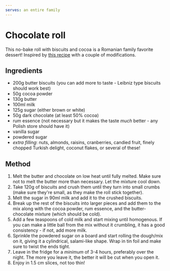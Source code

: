 ```yaml
---
serves: an entire family
---
```


# Chocolate roll

This no-bake roll with biscuits and cocoa is a Romanian family favorite dessert!
Inspired by [this recipe](https://www.lauraadamache.ro/2013/12/salam-de-biscuiti.html) with a couple of modifications.

## Ingredients

* 200g butter biscuits (you can add more to taste - Leibniz type biscuits should work best)
* 50g cocoa powder
* 130g butter
* 100ml milk
* 125g sugar (either brown or white)
* 50g dark chocolate (at least 50% cocoa)
* rum essence (not necessary but it makes the taste *much* better - any Polish store should have it)
* vanilla sugar
* powdered sugar
* *extra filling*: nuts, almonds, raisins, cranberries, candied fruit, finely chopped Turkish delight, coconut flakes, or several of these!

## Method

1. Melt the butter and chocolate on low heat until fully melted. Make sure not to melt the butter more than necessary. Let the mixture cool down.
2. Take 120g of biscuits and crush them until they turn into small crumbs (make sure they're small, as they make the roll stick together).
3. Melt the sugar in 90ml milk and add it to the crushed biscuits.
4. Break up the rest of the biscuits into larger pieces and add them to the mix along with the cocoa powder, rum essence, and the butter-chocolate mixture (which should be cold).
5. Add a few teaspoons of cold milk and start mixing until homogenous. If you can make a little ball from the mix without it crumbling, it has a good consistency - if not, add more milk.
6. Sprinkle the powdered sugar on a board and start rolling the dough/mix on it, giving it a cylindrical, salami-like shape. Wrap in tin foil and make sure to twist the ends tight.
7. Leave in the fridge for a *minimum* of 3-4 hours, preferably over the night. The more you leave it, the better it will be cut when you open it.
8. Enjoy in 1.5 cm slices, not too thin!

